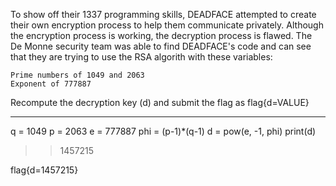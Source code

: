 To show off their 1337 programming skills, DEADFACE attempted to create their own encryption process to help them communicate privately. Although the encryption process is working, the decryption process is flawed. The De Monne security team was able to find DEADFACE's code and can see that they are trying to use the RSA algorith with these variables:

    Prime numbers of 1049 and 2063
    Exponent of 777887

Recompute the decryption key (d) and submit the flag as flag{d=VALUE}

----------------------------------------------------------------

q = 1049
p = 2063
e = 777887
phi = (p-1)*(q-1)
d = pow(e, -1, phi)
print(d)

>> 1457215

flag{d=1457215}
